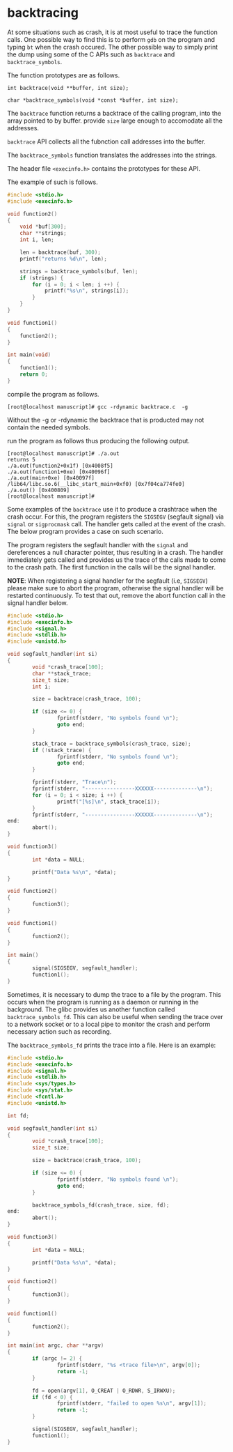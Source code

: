# backtracing

At some situations such as crash, it is at most useful to trace the function calls. One possible way to find this is to perform `gdb` on the program and typing `bt` when the crash occured. The other possible way to simply print the dump using some of the C APIs such as `backtrace` and `backtrace_symbols`.

The function prototypes are as follows.

`int backtrace(void **buffer, int size);`

`char *backtrace_symbols(void *const *buffer, int size);`

The `backtrace` function returns a backtrace of the calling program, into the array pointed to by buffer. provide `size` large enough to accomodate all the addresses.

`backtrace` API collects all the fubnction call addresses into the buffer.

The `backtrace_symbols` function translates the addresses into the strings. 

The header file `<execinfo.h>` contains the prototypes for these API.

The example of such is follows.

```c
#include <stdio.h>
#include <execinfo.h>

void function2()
{
	void *buf[300];
	char **strings;
	int i, len;

	len = backtrace(buf, 300);
	printf("returns %d\n", len);

	strings = backtrace_symbols(buf, len);
	if (strings) {
		for (i = 0; i < len; i ++) {
			printf("%s\n", strings[i]);
		}
	}
}

void function1()
{
	function2();
}

int main(void)
{
	function1();
	return 0;
}

```

compile the program as follows.

`[root@localhost manuscript]# gcc -rdynamic backtrace.c  -g`

Without the -g or -rdynamic the backtrace that is producted may not contain the needed symbols.

run the program as follows thus producing the following output.

```
[root@localhost manuscript]# ./a.out
returns 5
./a.out(function2+0x1f) [0x4008f5]
./a.out(function1+0xe) [0x40096f]
./a.out(main+0xe) [0x40097f]
/lib64/libc.so.6(__libc_start_main+0xf0) [0x7f04ca774fe0]
./a.out() [0x400809]
[root@localhost manuscript]#
```

Some examples of the `backtrace` use it to produce a crashtrace when the crash occur. For this, the program registers the `SIGSEGV` (segfault signal) via `signal` or `sigprocmask` call. The handler gets called at the event of the crash. The below program provides a case on such scenario.

The program registers the segfault handler with the `signal` and dereferences a null character pointer, thus resulting in a crash. The handler immediately gets called and provides us the trace of the calls made to come to the crash path. The first function in the calls will be the signal handler.

**NOTE**: When registering a signal handler for the segfault (i.e, `SIGSEGV`) please make sure to abort the program, otherwise the signal handler will be restarted continuously. To test that out, remove the abort function call in the signal handler below.

```c
#include <stdio.h>
#include <execinfo.h>
#include <signal.h>
#include <stdlib.h>
#include <unistd.h>

void segfault_handler(int si)
{
        void *crash_trace[100];
        char **stack_trace;
        size_t size;
        int i;

        size = backtrace(crash_trace, 100);

        if (size <= 0) {
                fprintf(stderr, "No symbols found \n");
                goto end;
        }

        stack_trace = backtrace_symbols(crash_trace, size);
        if (!stack_trace) {
                fprintf(stderr, "No symbols found \n");
                goto end;
        }

        fprintf(stderr, "Trace\n");
        fprintf(stderr, "----------------XXXXXX--------------\n");
        for (i = 0; i < size; i ++) {
                printf("[%s]\n", stack_trace[i]);
        }
        fprintf(stderr, "----------------XXXXXX--------------\n");
end:
        abort();
}

void function3()
{
        int *data = NULL;

        printf("Data %s\n", *data);
}

void function2()
{
        function3();
}

void function1()
{
        function2();
}

int main()
{
        signal(SIGSEGV, segfault_handler);
        function1();
}

```

Sometimes, it is necessary to dump the trace to a file by the program. This occurs when the program is running as a daemon or running in the background. The glibc provides us another function called `backtrace_symbols_fd`. This can also be useful when sending the trace over to a network socket or to a local pipe to monitor the crash and perform necessary action such as recording.

The `backtrace_symbols_fd` prints the trace into a file. Here is an example:

```c
#include <stdio.h>
#include <execinfo.h>
#include <signal.h>
#include <stdlib.h>
#include <sys/types.h>
#include <sys/stat.h>
#include <fcntl.h>
#include <unistd.h>

int fd;

void segfault_handler(int si)
{
        void *crash_trace[100];
        size_t size;

        size = backtrace(crash_trace, 100);

        if (size <= 0) {
                fprintf(stderr, "No symbols found \n");
                goto end;
        }

        backtrace_symbols_fd(crash_trace, size, fd);
end:
        abort();
}

void function3()
{
        int *data = NULL;

        printf("Data %s\n", *data);
}

void function2()
{
        function3();
}

void function1()
{
        function2();
}

int main(int argc, char **argv)
{
		if (argc != 2) {
				fprintf(stderr, "%s <trace file>\n", argv[0]);
				return -1;
		}

		fd = open(argv[1], O_CREAT | O_RDWR, S_IRWXU);
		if (fd < 0) {
				fprintf(stderr, "failed to open %s\n", argv[1]);
				return -1;
		}

        signal(SIGSEGV, segfault_handler);
        function1();
}

```

